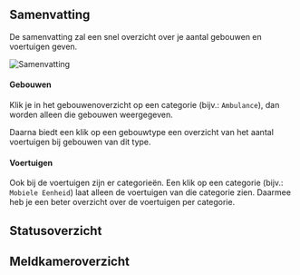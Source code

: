 ## Samenvatting
De samenvatting zal een snel overzicht over je aantal gebouwen en voertuigen geven.

![Samenvatting](/v4/docs/assets/img/summary_de_DE.png)

#### Gebouwen
Klik je in het gebouwenoverzicht op een categorie (bijv.: `Ambulance`), dan worden alleen die gebouwen weergegeven.


Daarna biedt een klik op een gebouwtype een overzicht van het aantal voertuigen bij gebouwen van dit type.

#### Voertuigen
Ook bij de voertuigen zijn er categorieën. Een klik op een categorie (bijv.: `Mobiele Eenheid`) laat alleen de voertuigen van die categorie zien. Daarmee heb je een beter overzicht over de voertuigen per categorie.

## Statusoverzicht

## Meldkameroverzicht
